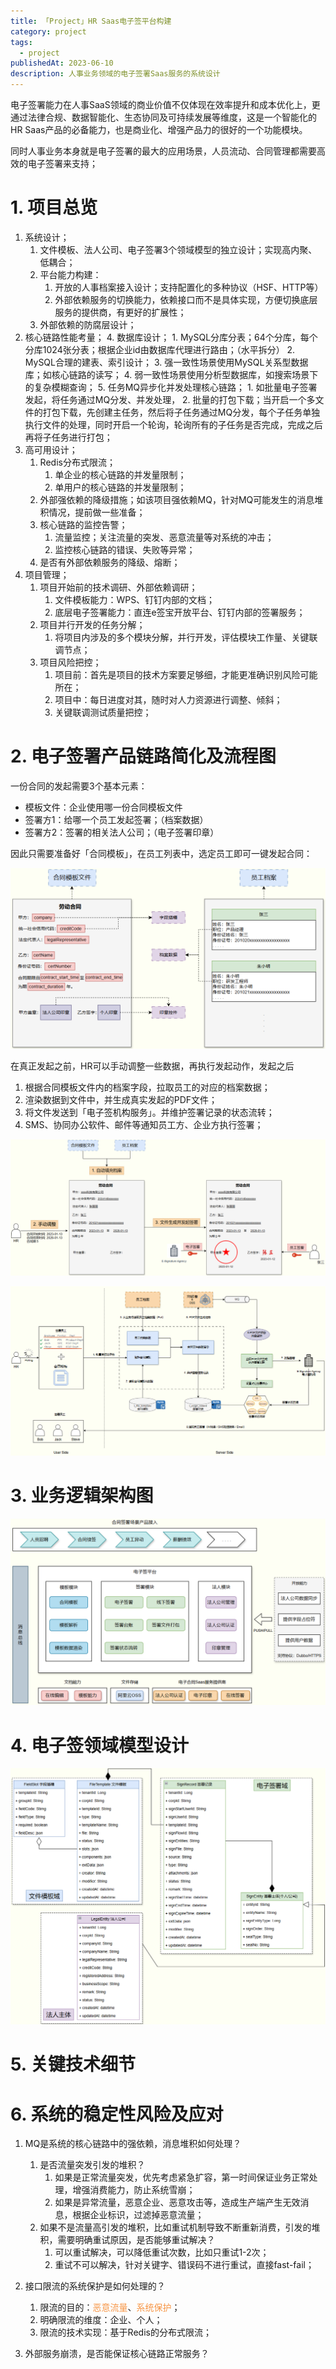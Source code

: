 ```yaml
---
title: 「Project」HR Saas电子签平台构建
category: project
tags:
  - project
publishedAt: 2023-06-10
description: 人事业务领域的电子签署Saas服务的系统设计
---
```


电子签署能力在人事SaaS领域的商业价值不仅体现在效率提升和成本优化上，更通过法律合规、数据智能化、生态协同及可持续发展等维度，这是一个智能化的HR Saas产品的必备能力，也是商业化、增强产品力的很好的一个功能模块。

同时人事业务本身就是电子签署的最大的应用场景，人员流动、合同管理都需要高效的电子签署来支持；

# 1. 项目总览

1. 系统设计；
	1. 文件模板、法人公司、电子签署3个领域模型的独立设计；实现高内聚、低耦合；
	2. 平台能力构建：
		1. 开放的人事档案接入设计；支持配置化的多种协议（HSF、HTTP等）
		2. 外部依赖服务的切换能力，依赖接口而不是具体实现，方便切换底层服务的提供商，有更好的扩展性；
	3. 外部依赖的防腐层设计；
2. 核心链路性能考量；
	4. 数据库设计；
		1. MySQL分库分表；64个分库，每个分库1024张分表；根据企业id由数据库代理进行路由；（水平拆分）
		2. MySQL合理的建表、索引设计；
		3. 强一致性场景使用MySQL关系型数据库；如核心链路的读写；
		4. 弱一致性场景使用分析型数据库，如搜索场景下的复杂模糊查询；
	5. 任务MQ异步化并发处理核心链路；
		1. 如批量电子签署发起，将任务通过MQ分发、并发处理，
		2. 批量的打包下载；当开启一个多文件的打包下载，先创建主任务，然后将子任务通过MQ分发，每个子任务单独执行文件的处理，同时开启一个轮询，轮询所有的子任务是否完成，完成之后再将子任务进行打包；
3. 高可用设计；
	1. Redis分布式限流；
		1. 单企业的核心链路的并发量限制；
		2. 单用户的核心链路的并发量限制；
	2. 外部强依赖的降级措施；如该项目强依赖MQ，针对MQ可能发生的消息堆积情况，提前做一些准备；
	3. 核心链路的监控告警；
		1. 流量监控；关注流量的突发、恶意流量等对系统的冲击；
		2. 监控核心链路的错误、失败等异常；
	4. 是否有外部依赖服务的降级、熔断；
4. 项目管理；
	1. 项目开始前的技术调研、外部依赖调研；
		1. 文件模板能力：WPS、钉钉内部的文档；
		2. 底层电子签署能力：直连e签宝开放平台、钉钉内部的签署服务；
	2. 项目并行开发的任务分解；
		1. 将项目内涉及的多个模块分解，并行开发，评估模块工作量、关键联调节点；
	3. 项目风险把控；
		1. 项目前：首先是项目的技术方案要足够细，才能更准确识别风险可能所在；
		2. 项目中：每日进度对其，随时对人力资源进行调整、倾斜；
		3. 关键联调测试质量把控；


# 2. 电子签署产品链路简化及流程图

一份合同的发起需要3个基本元素：
- 模板文件：企业使用哪一份合同模板文件
- 签署方1：给哪一个员工发起签署；（档案数据）
- 签署方2：签署的相关法人公司；（电子签署印章）

因此只需要准备好「合同模板」，在员工列表中，选定员工即可一键发起合同：

![](/images/hr-saas-esign-usecase-1.png)

在真正发起之前，HR可以手动调整一些数据，再执行发起动作，发起之后
1. 根据合同模板文件内的档案字段，拉取员工的对应的档案数据；
2. 渲染数据到文件中，并生成真实发起的PDF文件；
3. 将文件发送到「电子签机构服务」。并维护签署记录的状态流转；
4. SMS、协同办公软件、邮件等通知员工方、企业方执行签署；

![](/images/hr-saas-esign-usecase-2.png)

![](/images/hr-saas-esign-start.png)


# 3. 业务逻辑架构图

![](/images/hr-saas-esign-architecture-design.png)

# 4. 电子签领域模型设计

![](/images/hr-saas-esign-domain.png)

# 5. 关键技术细节



# 6. 系统的稳定性风险及应对

1. MQ是系统的核心链路中的强依赖，消息堆积如何处理？
	1. 是否流量突发引发的堆积？
		1. 如果是正常流量突发，优先考虑紧急扩容，第一时间保证业务正常处理，增强消费能力，防止系统雪崩；
		2. 如果是异常流量，恶意企业、恶意攻击等，造成生产端产生无效消息，根据企业标识，过滤掉恶意流量；
	2. 如果不是流量高引发的堆积，比如重试机制导致不断重新消费，引发的堆积，需要明确重试原因，是否能够重试解决？
		1. 可以重试解决，可以降低重试次数，比如只重试1-2次；
		2. 重试不可以解决，针对关键字、错误码不进行重试，直接fast-fail；

2. 接口限流的系统保护是如何处理的？
	1. 限流的目的：<font color="#f79646">恶意流量</font>、<font color="#f79646">系统保护</font>；
	2. 明确限流的维度：企业、个人；
	3. 限流的技术实现：基于Redis的分布式限流；
3. 外部服务崩溃，是否能保证核心链路正常服务？

